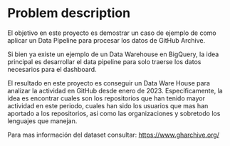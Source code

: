 # Problem description

El objetivo en este proyecto es demostrar un caso de ejemplo de como aplicar un Data Pipeline para procesar los datos de GitHub Archive.

Si bien ya existe un ejemplo de un Data Warehouse en BigQuery, la idea principal es desarrollar el data pipeline para solo traerse los datos necesarios para el dashboard.

El resultado en este proyecto es conseguir un Data Ware House para analizar la actividad en GitHub desde enero de 2023. Específicamente, la idea es encontrar cuales son los repositorios que han tenido mayor actividad en este periodo, cuales han sido los usuarios que mas han aportado a los repositorios, asi como las organizaciones y sobretodo los lenguajes que manejan.


Para mas información del dataset consultar:
https://www.gharchive.org/